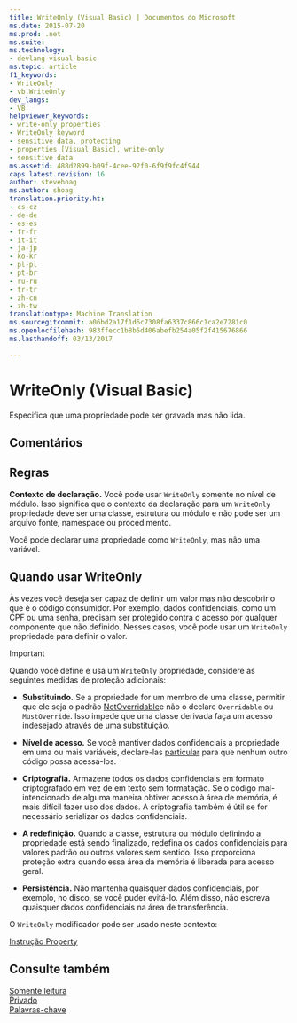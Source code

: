 ```yaml
---
title: WriteOnly (Visual Basic) | Documentos do Microsoft
ms.date: 2015-07-20
ms.prod: .net
ms.suite: 
ms.technology:
- devlang-visual-basic
ms.topic: article
f1_keywords:
- WriteOnly
- vb.WriteOnly
dev_langs:
- VB
helpviewer_keywords:
- write-only properties
- WriteOnly keyword
- sensitive data, protecting
- properties [Visual Basic], write-only
- sensitive data
ms.assetid: 488d2899-b09f-4cee-92f0-6f9f9fc4f944
caps.latest.revision: 16
author: stevehoag
ms.author: shoag
translation.priority.ht:
- cs-cz
- de-de
- es-es
- fr-fr
- it-it
- ja-jp
- ko-kr
- pl-pl
- pt-br
- ru-ru
- tr-tr
- zh-cn
- zh-tw
translationtype: Machine Translation
ms.sourcegitcommit: a06bd2a17f1d6c7308fa6337c866c1ca2e7281c0
ms.openlocfilehash: 983ffecc1b8b5d406abefb254a05f2f415676866
ms.lasthandoff: 03/13/2017

---
```

# <a name="writeonly-visual-basic"></a>WriteOnly (Visual Basic)
Especifica que uma propriedade pode ser gravada mas não lida.  
  
## <a name="remarks"></a>Comentários  
  
## <a name="rules"></a>Regras  
 **Contexto de declaração.** Você pode usar `WriteOnly` somente no nível de módulo. Isso significa que o contexto da declaração para um `WriteOnly` propriedade deve ser uma classe, estrutura ou módulo e não pode ser um arquivo fonte, namespace ou procedimento.  
  
 Você pode declarar uma propriedade como `WriteOnly`, mas não uma variável.  
  
## <a name="when-to-use-writeonly"></a>Quando usar WriteOnly  
 Às vezes você deseja ser capaz de definir um valor mas não descobrir o que é o código consumidor. Por exemplo, dados confidenciais, como um CPF ou uma senha, precisam ser protegido contra o acesso por qualquer componente que não definido. Nesses casos, você pode usar um `WriteOnly` propriedade para definir o valor.  
  
> [!IMPORTANT]
>  Quando você define e usa um `WriteOnly` propriedade, considere as seguintes medidas de proteção adicionais:  
  
-   **Substituindo.** Se a propriedade for um membro de uma classe, permitir que ele seja o padrão [NotOverridable](../../../visual-basic/language-reference/modifiers/notoverridable.md)e não o declare `Overridable` ou `MustOverride`. Isso impede que uma classe derivada faça um acesso indesejado através de uma substituição.  
  
-   **Nível de acesso.** Se você mantiver dados confidenciais a propriedade em uma ou mais variáveis, declare-las [particular](../../../visual-basic/language-reference/modifiers/private.md) para que nenhum outro código possa acessá-los.  
  
-   **Criptografia.** Armazene todos os dados confidenciais em formato criptografado em vez de em texto sem formatação. Se o código mal-intencionado de alguma maneira obtiver acesso à área de memória, é mais difícil fazer uso dos dados. A criptografia também é útil se for necessário serializar os dados confidenciais.  
  
-   **A redefinição.** Quando a classe, estrutura ou módulo definindo a propriedade está sendo finalizado, redefina os dados confidenciais para valores padrão ou outros valores sem sentido. Isso proporciona proteção extra quando essa área da memória é liberada para acesso geral.  
  
-   **Persistência.** Não mantenha quaisquer dados confidenciais, por exemplo, no disco, se você puder evitá-lo. Além disso, não escreva quaisquer dados confidenciais na área de transferência.  
  
 O `WriteOnly` modificador pode ser usado neste contexto:  
  
 [Instrução Property](../../../visual-basic/language-reference/statements/property-statement.md)  
  
## <a name="see-also"></a>Consulte também  
 [Somente leitura](../../../visual-basic/language-reference/modifiers/readonly.md)   
 [Privado](../../../visual-basic/language-reference/modifiers/private.md)   
 [Palavras-chave](../../../visual-basic/language-reference/keywords/index.md)
